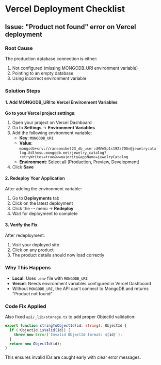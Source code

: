 # Vercel Deployment Checklist

## Issue: "Product not found" error on Vercel deployment

### Root Cause
The production database connection is either:
1. Not configured (missing MONGODB_URI environment variable)
2. Pointing to an empty database
3. Using incorrect environment variable

### Solution Steps

#### 1. Add MONGODB_URI to Vercel Environment Variables

**Go to your Vercel project settings:**
1. Open your project on Vercel Dashboard
2. Go to **Settings** → **Environment Variables**
3. Add the following environment variable:
   - **Key**: `MONGODB_URI`
   - **Value**: `mongodb+srv://raneaniket23_db_user:dMVe5p1s19Zz7OGv@jewelrycatalog.8dlhxsu.mongodb.net/jewelry_catalog?retryWrites=true&w=majority&appName=jewelryCatalog`
   - **Environment**: Select all (Production, Preview, Development)
4. Click **Save**

#### 2. Redeploy Your Application

After adding the environment variable:
1. Go to **Deployments** tab
2. Click on the latest deployment
3. Click the **⋯** menu → **Redeploy**
4. Wait for deployment to complete

#### 3. Verify the Fix

After redeployment:
1. Visit your deployed site
2. Click on any product
3. The product details should now load correctly

### Why This Happens

- **Local**: Uses `.env` file with `MONGODB_URI`
- **Vercel**: Needs environment variables configured in Vercel Dashboard
- Without `MONGODB_URI`, the API can't connect to MongoDB and returns "Product not found"

### Code Fix Applied

Also fixed `api/_lib/storage.ts` to add proper ObjectId validation:

```typescript
export function stringToObjectId(id: string): ObjectId {
  if (!ObjectId.isValid(id)) {
    throw new Error(`Invalid ObjectId format: ${id}`);
  }
  return new ObjectId(id);
}
```

This ensures invalid IDs are caught early with clear error messages.
